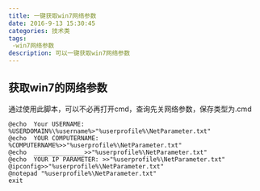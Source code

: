 ```yaml
---
title: 一键获取win7网络参数
date: 2016-9-13 15:30:45
categories: 技术类
tags:
 -win7网络参数
description: 可以一键获取win7网络参数
---
```

<!-- more -->

## 获取win7的网络参数
通过使用此脚本，可以不必再打开cmd，查询先关网络参数，保存类型为.cmd

``` 
@echo  Your USERNAME: %USERDOMAIN%\%username%>"%userprofile%\NetParameter.txt"
@echo  YOUR COMPUTERNAME: %COMPUTERNAME%>>"%userprofile%\NetParameter.txt"
@echo  ______________>>"%userprofile%\NetParameter.txt"
@echo  YOUR IP PARAMETER: >>"%userprofile%\NetParameter.txt"
@ipconfig>>"%userprofile%\NetParameter.txt"
@notepad "%userprofile%\NetParameter.txt"
exit
```
